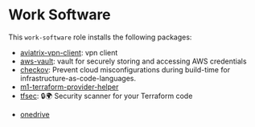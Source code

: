# Work Software

This `work-software` role installs the following packages:

<!-- - [amazon-chime](https://chime.aws/): Amazon communication service -->
- [aviatrix-vpn-client](https://aviatrix.com/): vpn client
- [aws-vault](https://github.com/99designs/aws-vault): vault for securely storing and accessing AWS credentials
- [checkov](https://www.checkov.io/): Prevent cloud misconfigurations during build-time for infrastructure-as-code-languages.
- [m1-terraform-provider-helper](https://github.com/kreuzwerker/m1-terraform-provider-helper)
- [tfsec](https://github.com/tfsec/tfsec): 🔒🌍 Security scanner for your Terraform code
<!-- - [microsoft outlook](https://products.office.com/en-us/outlook/email-and-calendar-software-microsoft-outlook) -->
- [onedrive](https://onedrive.live.com/)
